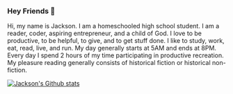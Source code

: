 ### Hey Friends 👋
Hi, my name is Jackson. I am a homeschooled high school student. I am a reader, coder, aspiring entrepreneur, and a child of God. I love to be productive, to be helpful, to give, and to get stuff done. I like to study, work, eat, read, live, and run. My day generally starts at 5AM and ends at 8PM. Every day I spend 2 hours of my time participating in productive recreation. My pleasure reading generally consists of historical fiction or historical non-fiction.

[![Jackson's Github stats](https://github-readme-stats.vercel.app/api?username=verassitnh&count_private=true&bg_color=0d1117&hide_border=true&title_color=58a6ff&text_color=C9d1d9)](github.com/Verassitnh)
<!--[![Jackson's Wakatime stats](https://github-readme-stats.vercel.app/api/wakatime?username=Verassitnh&bg_color=0d1117&hide_border=true&title_color=58a6ff&text_color=C9d1d9)](https://wakatime.com/@Verassitnh)

